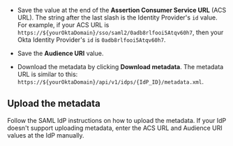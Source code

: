 * Save the value at the end of the **Assertion Consumer Service URL** (ACS URL). The string after the last slash is the Identity Provider's `id` value. For example, if your ACS URL is `https://${yourOktaDomain}/sso/saml2/0adb8rlfooi5Atqv60h7`, then your Okta Identity Provider's `id` is `0adb8rlfooi5Atqv60h7`.

* Save the **Audience URI** value.

* Download the metadata by clicking **Download metadata**. The metadata URL is similar to this: `https://${yourOktaDomain}/api/v1/idps/{IdP_ID}/metadata.xml`.

## Upload the metadata

Follow the SAML IdP instructions on how to upload the metadata. If your IdP doesn't support uploading metadata, enter the ACS URL and Audience URI values at the IdP manually.
